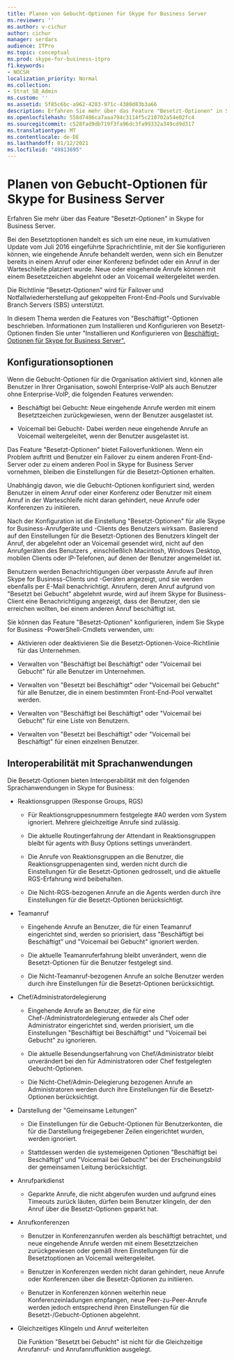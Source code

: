 ```yaml
---
title: Planen von Gebucht-Optionen für Skype for Business Server
ms.reviewer: ''
ms.author: v-cichur
author: cichur
manager: serdars
audience: ITPro
ms.topic: conceptual
ms.prod: skype-for-business-itpro
f1.keywords:
- NOCSH
localization_priority: Normal
ms.collection:
- Strat_SB_Admin
ms.custom: ''
ms.assetid: 5f85c6bc-a962-4283-971c-4380d83b3a66
description: Erfahren Sie mehr über das Feature "Besetzt-Optionen" in Skype for Business Server.
ms.openlocfilehash: 558d7486ca7aaa794c3114f5c210702a54e02fc4
ms.sourcegitcommit: c528fad9db719f3fa96dc3fa99332a349cd9d317
ms.translationtype: MT
ms.contentlocale: de-DE
ms.lasthandoff: 01/12/2021
ms.locfileid: "49813695"
---
```

# <a name="plan-for-busy-options-for-skype-for-business-server"></a>Planen von Gebucht-Optionen für Skype for Business Server
 
Erfahren Sie mehr über das Feature "Besetzt-Optionen" in Skype for Business Server.
  
Bei den Besetztoptionen handelt es sich um eine neue, im kumulativen Update vom Juli 2016 eingeführte Sprachrichtlinie, mit der Sie konfigurieren können, wie eingehende Anrufe behandelt werden, wenn sich ein Benutzer bereits in einem Anruf oder einer Konferenz befindet oder ein Anruf in der Warteschleife platziert wurde. Neue oder eingehende Anrufe können mit einem Besetztzeichen abgelehnt oder an Voicemail weitergeleitet werden. 
  
Die Richtlinie "Besetzt-Optionen" wird für Failover und Notfallwiederherstellung auf gekoppelten Front-End-Pools und Survivable Branch Servers (SBS) unterstützt.
  
In diesem Thema werden die Features von "Beschäftigt"-Optionen beschrieben. Informationen zum Installieren und Konfigurieren von Besetzt-Optionen finden Sie unter "Installieren und Konfigurieren von [Beschäftigt-Optionen für Skype for Business Server".](../../deploy/deploy-enterprise-voice/install-and-configure-busy-options.md)
  
## <a name="configuration-options"></a>Konfigurationsoptionen

Wenn die Gebucht-Optionen für die Organisation aktiviert sind, können alle Benutzer in Ihrer Organisation, sowohl Enterprise-VoIP als auch Benutzer ohne Enterprise-VoIP, die folgenden Features verwenden:
  
- Beschäftigt bei Gebucht: Neue eingehende Anrufe werden mit einem Besetztzeichen zurückgewiesen, wenn der Benutzer ausgelastet ist.
    
- Voicemail bei Gebucht- Dabei werden neue eingehende Anrufe an Voicemail weitergeleitet, wenn der Benutzer ausgelastet ist.
    
Das Feature "Besetzt-Optionen" bietet Failoverfunktionen. Wenn ein Problem auftritt und Benutzer ein Failover zu einem anderen Front-End-Server oder zu einem anderen Pool in Skype for Business Server vornehmen, bleiben die Einstellungen für die Besetzt-Optionen erhalten.
  
Unabhängig davon, wie die Gebucht-Optionen konfiguriert sind, werden Benutzer in einem Anruf oder einer Konferenz oder Benutzer mit einem Anruf in der Warteschleife nicht daran gehindert, neue Anrufe oder Konferenzen zu initiieren. 
  
Nach der Konfiguration ist die Einstellung "Besetzt-Optionen" für alle Skype for Business-Anrufgeräte und -Clients des Benutzers wirksam. Basierend auf den Einstellungen für die Besetzt-Optionen des Benutzers klingelt der Anruf, der abgelehnt oder an Voicemail gesendet wird, nicht auf den Anrufgeräten des Benutzers , einschließlich Macintosh, Windows Desktop, mobilen Clients oder IP-Telefonen, auf denen der Benutzer angemeldet ist. 
  
Benutzern werden Benachrichtigungen über verpasste Anrufe auf ihren Skype for Business-Clients und -Geräten angezeigt, und sie werden ebenfalls per E-Mail benachrichtigt. Anrufern, deren Anruf aufgrund von "Besetzt bei Gebucht" abgelehnt wurde, wird auf ihrem Skype for Business-Client eine Benachrichtigung angezeigt, dass der Benutzer, den sie erreichen wollten, bei einem anderen Anruf beschäftigt ist.
  
Sie können das Feature "Besetzt-Optionen" konfigurieren, indem Sie Skype for Business -PowerShell-Cmdlets verwenden, um:
  
- Aktivieren oder deaktivieren Sie die Besetzt-Optionen-Voice-Richtlinie für das Unternehmen.
    
- Verwalten von "Beschäftigt bei Beschäftigt" oder "Voicemail bei Gebucht" für alle Benutzer im Unternehmen.
    
- Verwalten von "Besetzt bei Beschäftigt" oder "Voicemail bei Gebucht" für alle Benutzer, die in einem bestimmten Front-End-Pool verwaltet werden.
    
- Verwalten von "Beschäftigt bei Beschäftigt" oder "Voicemail bei Gebucht" für eine Liste von Benutzern.
    
- Verwalten von "Besetzt bei Beschäftigt" oder "Voicemail bei Beschäftigt" für einen einzelnen Benutzer.
    
## <a name="interoperability-with-voice-applications"></a>Interoperabilität mit Sprachanwendungen

Die Besetzt-Optionen bieten Interoperabilität mit den folgenden Sprachanwendungen in Skype for Business:
  
- Reaktionsgruppen (Response Groups, RGS)
    
  - Für Reaktionsgruppesnummern festgelegte #A0 werden vom System ignoriert. Mehrere gleichzeitige Anrufe sind zulässig. 
    
  - Die aktuelle Routingerfahrung der Attendant in Reaktionsgruppen bleibt für agents with Busy Options settings unverändert.
    
  - Die Anrufe von Reaktionsgruppen an die Benutzer, die Reaktionsgruppenagenten sind, werden nicht durch die Einstellungen für die Besetzt-Optionen gedrosselt, und die aktuelle RGS-Erfahrung wird beibehalten.
    
  - Die Nicht-RGS-bezogenen Anrufe an die Agents werden durch ihre Einstellungen für die Besetzt-Optionen berücksichtigt.
    
- Teamanruf
    
  - Eingehende Anrufe an Benutzer, die für einen Teamanruf eingerichtet sind, werden so priorisiert, dass "Beschäftigt bei Beschäftigt" und "Voicemail bei Gebucht" ignoriert werden.
    
  - Die aktuelle Teamanruferfahrung bleibt unverändert, wenn die Besetzt-Optionen für die Benutzer festgelegt sind.
    
  - Die Nicht-Teamanruf-bezogenen Anrufe an solche Benutzer werden durch ihre Einstellungen für die Besetzt-Optionen berücksichtigt.
    
- Chef/Administratordelegierung 
    
  - Eingehende Anrufe an Benutzer, die für eine Chef-/Administratordelegierung entweder als Chef oder Administrator eingerichtet sind, werden priorisiert, um die Einstellungen "Beschäftigt bei Beschäftigt" und "Voicemail bei Gebucht" zu ignorieren.
    
  - Die aktuelle Besendungserfahrung von Chef/Administrator bleibt unverändert bei den für Administratoren oder Chef festgelegten Gebucht-Optionen.
    
  - Die Nicht-Chef/Admin-Delegierung bezogenen Anrufe an Administratoren werden durch ihre Einstellungen für die Besetzt-Optionen berücksichtigt.
    
- Darstellung der "Gemeinsame Leitungen" 
    
  - Die Einstellungen für die Gebucht-Optionen für Benutzerkonten, die für die Darstellung freigegebener Zeilen eingerichtet wurden, werden ignoriert. 
    
  - Stattdessen werden die systemeigenen Optionen "Beschäftigt bei Beschäftigt" und "Voicemail bei Gebucht" bei der Erscheinungsbild der gemeinsamen Leitung berücksichtigt.
    
- Anrufparkdienst 
    
  - Geparkte Anrufe, die nicht abgerufen wurden und aufgrund eines Timeouts zurück läuten, dürfen beim Benutzer klingeln, der den Anruf über die Besetzt-Optionen geparkt hat. 
    
- Anrufkonferenzen
    
  - Benutzer in Konferenzanrufen werden als beschäftigt betrachtet, und neue eingehende Anrufe werden mit einem Besetztzeichen zurückgewiesen oder gemäß ihren Einstellungen für die Besetztoptionen an Voicemail weitergeleitet.
    
  - Benutzer in Konferenzen werden nicht daran gehindert, neue Anrufe oder Konferenzen über die Besetzt-Optionen zu initiieren.
    
  - Benutzer in Konferenzen können weiterhin neue Konferenzeinladungen empfangen, neue Peer-zu-Peer-Anrufe werden jedoch entsprechend ihren Einstellungen für die Besetzt-/Gebucht-Optionen abgelehnt.
    
- Gleichzeitiges Klingeln und Anruf weiterleiten
    
    Die Funktion "Besetzt bei Gebucht" ist nicht für die Gleichzeitige Anrufanruf- und Anrufanruffunktion ausgelegt.
    

